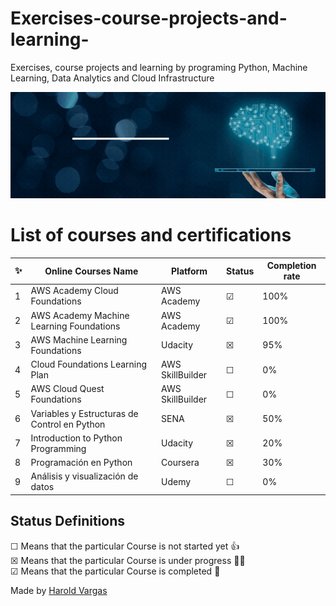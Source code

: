 # Exercises-course-projects-and-learning-
Exercises, course projects and learning by programing Python, Machine Learning, Data Analytics and Cloud Infrastructure 


![Banner](https://github.com/hvargasc/Exercises-course-projects-and-learning-/blob/main/BannerGit.gif)

# List of courses and certifications
✨| Online Courses Name | Platform | Status | Completion rate
--- | ---| ---| ---| ---
1 | AWS Academy Cloud Foundations | AWS Academy | &#9745; | 100%
2 | AWS Academy Machine Learning Foundations | AWS Academy | &#9745; | 100%
3 | AWS Machine Learning Foundations | Udacity |  &#9746; | 95%
4 | Cloud Foundations Learning Plan | AWS SkillBuilder | &#9744; | 0%
5 | AWS Cloud Quest Foundations | AWS SkillBuilder | &#9744; | 0%
6 | Variables y Estructuras de Control en Python | SENA |  &#9746; | 50%
7 | Introduction to Python Programming | Udacity |  &#9746; | 20%
8 | Programación en Python | Coursera | &#9746; | 30%
9 | Análisis y visualización de datos | Udemy |  &#9744; | 0%

## Status Definitions
 &#9744; Means that the particular Course is not started yet 👍 <br>
 &#9746; Means that the particular Course is under progress 👨‍💻 <br>
 &#9745; Means that the particular Course is completed 🎉
 
 Made by [Harold Vargas](https://github.com/hvargasc)

 
